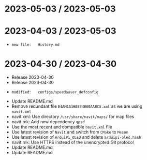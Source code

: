 
2023-05-03 / 2023-05-03
=======================



2023-04-03 / 2023-05-03
=======================

  * 	new file:   History.md

2023-04-30 / 2023-04-30
=======================

  * Release 2023-04-30
  * Release 2023-04-30
  * 	modified:   configs/speedsaver_defconfig
  * Update README.md
  * Remove redundant file `E4AM151H0EE4000AABCS.xml` as we are using `navit.xml`
  * navit.xml: Use directory `/usr/share/navit/maps/` for map files
  * navit.mk: Add new dependency `gpsd`
  * Use the most recent and compatible `navit.xml` file
  * Use latest revision of `Navit` and switch from `CMake` to `Meson`
  * Use latest revision of `ArduiPi_OLED` and delete `arduipi-oled.hash`
  * navit.mk: Use HTTPS instead of the unencrypted Git protocol
  * Update README.md
  * Update README.md
